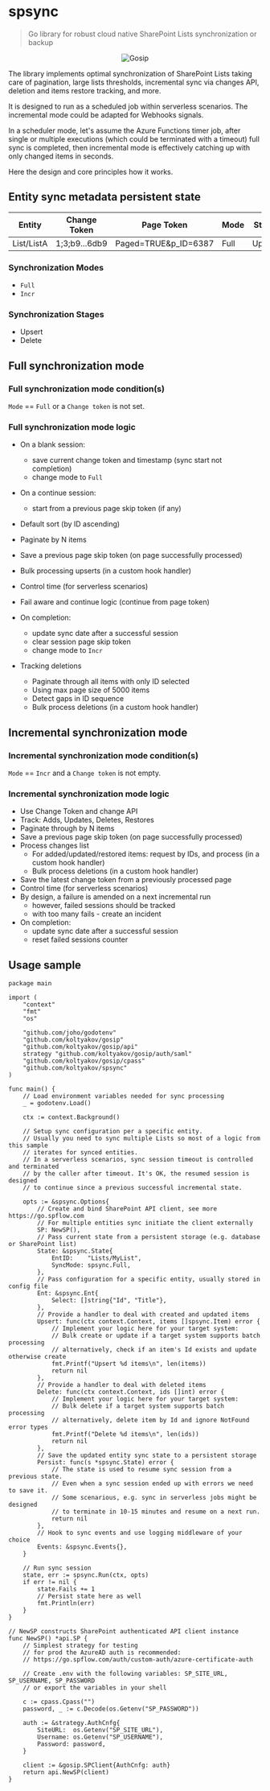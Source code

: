 # spsync

> Go library for robust cloud native SharePoint Lists synchronization or backup

<!--suppress HtmlDeprecatedAttribute -->
<div align="center">
  <img alt="Gosip" src="https://raw.githubusercontent.com/koltyakov/gosip-docs/master/.gitbook/assets/gosip.png" />
</div>

The library implements optimal synchronization of SharePoint Lists taking care of pagination, large lists thresholds, incremental sync via changes API, deletion and items restore tracking, and more.

It is designed to run as a scheduled job within serverless scenarios. The incremental mode could be adapted for Webhooks signals.

In a scheduler mode, let's assume the Azure Functions timer job, after single or multiple executions (which could be terminated with a timeout) full sync is completed, then incremental mode is effectively catching up with only changed items in seconds.

Here the design and core principles how it works.

## Entity sync metadata persistent state

| Entity     | Change Token  | Page Token           | Mode | Stage  | Sync Date | Failed Sessions |
| ---------- | ------------- | -------------------- | ---- | ------ | --------- | --------------- |
| List/ListA | 1;3;b9...6db9 | Paged=TRUE&p_ID=6387 | Full | Upsert |           | 0               |

### Synchronization Modes

- `Full`
- `Incr`

### Synchronization Stages

- Upsert
- Delete

## Full synchronization mode

### Full synchronization mode condition(s)

`Mode` == `Full` or a `Change token` is not set.

### Full synchronization mode logic

- On a blank session:
  - save current change token and timestamp (sync start not completion)
  - change mode to `Full`
- On a continue session:
  - start from a previous page skip token (if any)
- Default sort (by ID ascending)
- Paginate by N items
- Save a previous page skip token (on page successfully processed)
- Bulk processing upserts (in a custom hook handler)
- Control time (for serverless scenarios)
- Fail aware and continue logic (continue from page token)
- On completion:

  - update sync date after a successful session
  - clear session page skip token
  - change mode to `Incr`

- Tracking deletions
  - Paginate through all items with only ID selected
  - Using max page size of 5000 items
  - Detect gaps in ID sequence
  - Bulk process deletions (in a custom hook handler)

## Incremental synchronization mode

### Incremental synchronization mode condition(s)

`Mode` == `Incr` and a `Change token` is not empty.

### Incremental synchronization mode logic

- Use Change Token and change API
- Track: Adds, Updates, Deletes, Restores
- Paginate through by N items
- Save a previous page skip token (on page successfully processed)
- Process changes list
  - For added/updated/restored items: request by IDs, and process (in a custom hook handler)
  - Bulk process deletions (in a custom hook handler)
- Save the latest change token from a previously processed page
- Control time (for serverless scenarios)
- By design, a failure is amended on a next incremental run
  - however, failed sessions should be tracked
  - with too many fails - create an incident
- On completion:
  - update sync date after a successful session
  - reset failed sessions counter

## Usage sample

```golang
package main

import (
	"context"
	"fmt"
	"os"

	"github.com/joho/godotenv"
	"github.com/koltyakov/gosip"
	"github.com/koltyakov/gosip/api"
	strategy "github.com/koltyakov/gosip/auth/saml"
	"github.com/koltyakov/gosip/cpass"
	"github.com/koltyakov/spsync"
)

func main() {
	// Load environment variables needed for sync processing
	_ = godotenv.Load()

	ctx := context.Background()

	// Setup sync configuration per a specific entity.
	// Usually you need to sync multiple Lists so most of a logic from this sample
	// iterates for synced entities.
	// In a serverless scenarios, sync session timeout is controlled and terminated
	// by the caller after timeout. It's OK, the resumed session is designed
	// to continue since a previous successful incremental state.

	opts := &spsync.Options{
		// Create and bind SharePoint API client, see more https://go.spflow.com
		// For multiple entities sync initiate the client externally
		SP: NewSP(),
		// Pass current state from a persistent storage (e.g. database or SharePoint list)
		State: &spsync.State{
			EntID:    "Lists/MyList",
			SyncMode: spsync.Full,
		},
		// Pass configuration for a specific entity, usually stored in config file
		Ent: &spsync.Ent{
			Select: []string{"Id", "Title"},
		},
		// Provide a handler to deal with created and updated items
		Upsert: func(ctx context.Context, items []spsync.Item) error {
			// Implement your logic here for your target system:
			// Bulk create or update if a target system supports batch processing
			// alternatively, check if an item's Id exists and update otherwise create
			fmt.Printf("Upsert %d items\n", len(items))
			return nil
		},
		// Provide a handler to deal with deleted items
		Delete: func(ctx context.Context, ids []int) error {
			// Implement your logic here for your target system:
			// Bulk delete if a target system supports batch processing
			// alternatively, delete item by Id and ignore NotFound error types
			fmt.Printf("Delete %d items\n", len(ids))
			return nil
		},
		// Save the updated entity sync state to a persistent storage
		Persist: func(s *spsync.State) error {
			// The state is used to resume sync session from a previous state.
			// Even when a sync session ended up with errors we need to save it.
			// Some scenarious, e.g. sync in serverless jobs might be designed
			// to terminate in 10-15 minutes and resume on a next run.
			return nil
		},
		// Hook to sync events and use logging middleware of your choice
		Events: &spsync.Events{},
	}

	// Run sync session
	state, err := spsync.Run(ctx, opts)
	if err != nil {
		state.Fails += 1
		// Persist state here as well
		fmt.Println(err)
	}
}

// NewSP constructs SharePoint authenticated API client instance
func NewSP() *api.SP {
	// Simplest strategy for testing
	// for prod the AzureAD auth is recommended:
	// https://go.spflow.com/auth/custom-auth/azure-certificate-auth

	// Create .env with the following variables: SP_SITE_URL, SP_USERNAME, SP_PASSWORD
	// or export the variables in your shell

	c := cpass.Cpass("")
	password, _ := c.Decode(os.Getenv("SP_PASSWORD"))

	auth := &strategy.AuthCnfg{
		SiteURL:  os.Getenv("SP_SITE_URL"),
		Username: os.Getenv("SP_USERNAME"),
		Password: password,
	}

	client := &gosip.SPClient{AuthCnfg: auth}
	return api.NewSP(client)
}
```
